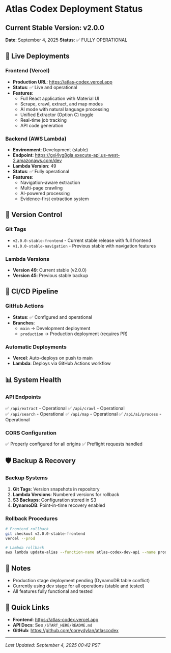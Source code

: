 # Atlas Codex Deployment Status

## Current Stable Version: v2.0.0
**Date**: September 4, 2025
**Status**: ✅ FULLY OPERATIONAL

## 🚀 Live Deployments

### Frontend (Vercel)
- **Production URL**: https://atlas-codex.vercel.app
- **Status**: ✅ Live and operational
- **Features**:
  - Full React application with Material UI
  - Scrape, crawl, extract, and map modes
  - AI mode with natural language processing
  - Unified Extractor (Option C) toggle
  - Real-time job tracking
  - API code generation

### Backend (AWS Lambda)
- **Environment**: Development (stable)
- **Endpoint**: https://gxi4vg8gla.execute-api.us-west-2.amazonaws.com/dev
- **Lambda Version**: 49
- **Status**: ✅ Fully operational
- **Features**:
  - Navigation-aware extraction
  - Multi-page crawling
  - AI-powered processing
  - Evidence-first extraction system

## 📌 Version Control

### Git Tags
- `v2.0.0-stable-frontend` - Current stable release with full frontend
- `v1.0.0-stable-navigation` - Previous stable with navigation features

### Lambda Versions
- **Version 49**: Current stable (v2.0.0)
- **Version 45**: Previous stable backup

## 🔄 CI/CD Pipeline

### GitHub Actions
- **Status**: ✅ Configured and operational
- **Branches**:
  - `main` → Development deployment
  - `production` → Production deployment (requires PR)

### Automatic Deployments
- **Vercel**: Auto-deploys on push to main
- **Lambda**: Deploys via GitHub Actions workflow

## 📊 System Health

### API Endpoints
✅ `/api/extract` - Operational
✅ `/api/crawl` - Operational  
✅ `/api/search` - Operational
✅ `/api/map` - Operational
✅ `/api/ai/process` - Operational

### CORS Configuration
✅ Properly configured for all origins
✅ Preflight requests handled

## 🛡️ Backup & Recovery

### Backup Systems
1. **Git Tags**: Version snapshots in repository
2. **Lambda Versions**: Numbered versions for rollback
3. **S3 Backups**: Configuration stored in S3
4. **DynamoDB**: Point-in-time recovery enabled

### Rollback Procedures
```bash
# Frontend rollback
git checkout v2.0.0-stable-frontend
vercel --prod

# Lambda rollback
aws lambda update-alias --function-name atlas-codex-dev-api --name prod --function-version 49
```

## 📝 Notes

- Production stage deployment pending (DynamoDB table conflict)
- Currently using dev stage for all operations (stable and tested)
- All features fully functional and tested

## 🔗 Quick Links

- **Frontend**: https://atlas-codex.vercel.app
- **API Docs**: See `/START_HERE/README.md`
- **GitHub**: https://github.com/coreydylan/atlascodex

---
*Last Updated: September 4, 2025 00:42 PST*